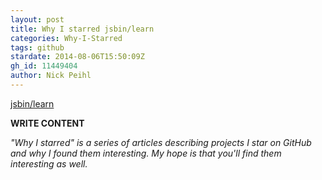 ```yaml
---
layout: post
title: Why I starred jsbin/learn
categories: Why-I-Starred
tags: github
stardate: 2014-08-06T15:50:09Z
gh_id: 11449404
author: Nick Peihl
---
```


[jsbin/learn](star.repo.html_url)

**WRITE CONTENT**

*"Why I starred" is a series of articles describing projects I star on GitHub and why I found them interesting. My hope is that you'll find them interesting as well.*

